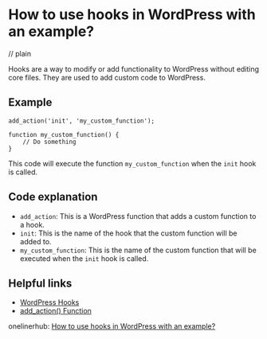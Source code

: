 # How to use hooks in WordPress with an example?
// plain

Hooks are a way to modify or add functionality to WordPress without editing core files. They are used to add custom code to WordPress.

## Example


```
add_action('init', 'my_custom_function');

function my_custom_function() {
    // Do something
}
```

This code will execute the function `my_custom_function` when the `init` hook is called.

## Code explanation


- `add_action`: This is a WordPress function that adds a custom function to a hook.
- `init`: This is the name of the hook that the custom function will be added to.
- `my_custom_function`: This is the name of the custom function that will be executed when the `init` hook is called.

## Helpful links

- [WordPress Hooks](https://developer.wordpress.org/plugins/hooks/)
- [add_action() Function](https://developer.wordpress.org/reference/functions/add_action/)

onelinerhub: [How to use hooks in WordPress with an example?](https://onelinerhub.com/php-wordpress/how-to-use-hooks-in-wordpress-with-an-example)